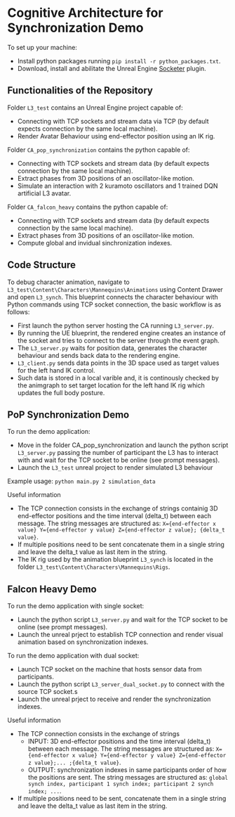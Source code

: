 # Cognitive Architecture for Synchronization Demo 

To set up your machine:
- Install python packages running `pip install -r python_packages.txt`.
- Download, install and abilitate the Unreal Engine [Socketer](https://github.com/How2Compute/Socketer) plugin.

## Functionalities of the Repository  
Folder `L3_test` contains an Unreal Engine project capable of:
- Connecting with TCP sockets and stream data via TCP (by default expects connection by the same local machine).
- Render Avatar Behaviour using end-effector position using an IK rig.

Folder `CA_pop_synchronization` contains the python capable of:
- Connecting with TCP sockets and stream data (by default expects connection by the same local machine).
- Extract phases from 3D positions of an oscillator-like motion.
- Simulate an interaction with 2 kuramoto oscillators and 1 trained DQN artificial L3 avatar.

Folder `CA_falcon_heavy` contains the python capable of:
- Connecting with TCP sockets and stream data (by default expects connection by the same local machine).
- Extract phases from 3D positions of an oscillator-like motion.
- Compute global and invidual sinchronization indexes.

## Code Structure 
To debug character animation, navigate to `L3_test\Content\Characters\Mannequins\Animations` using Content Drawer and open `L3_synch`.
This blueprint connects the character behaviour with Python commands using TCP socket connection, the basic workflow is as follows:
- First launch the python server hosting the CA running `L3_server.py`.
- By running the UE blueprint, the rendered engine creates an instance of the socket and tries to connect to the server through the event graph.
- The `L3_server.py` waits for position data, generates the character behaviour and sends back data to the rendering engine.
- `L3_client.py` sends data points in the 3D space used as target values for the left hand IK control.
- Such data is stored in a local varible and, it is continously checked by the animgraph to set target location for the left hand IK rig which updates the full body posture.

## PoP Synchronization Demo
To run the demo application:
- Move in the folder CA_pop_synchronization and launch the python script `L3_server.py` passing the number of participant the L3 has to interact with and wait for the TCP socket to be online (see prompt messages).
- Launch the  `L3_test` unreal project to render simulated L3 behaviour

Example usage:
`python main.py 2 simulation_data`

Useful information
- The TCP connection consists in the exchange of strings containig 3D end-effector positions and the time interval (delta_t) between each message. The string messages are structured as: `X={end-effector x value} Y={end-effector y value} Z={end-effector z value}; {delta_t value}`.
- If multiple positions need to be sent concatenate them in a single string and leave the delta_t value as last item in the string.
- The IK rig used by the animation blueprint `L3_synch` is located in the folder `L3_test\Content\Characters\Mannequins\Rigs`.

## Falcon Heavy Demo
To run the demo application with single socket:
- Launch the python script `L3_server.py` and wait for the TCP socket to be online (see prompt messages).
- Launch the unreal prject to establish TCP connection and render visual animation based on synchronization indexes.

To run the demo application with dual socket:
- Launch TCP socket on the machine that hosts sensor data from participants.
- Launch the python script `L3_server_dual_socket.py` to connect with the source TCP socket.s
- Launch the unreal prject to receive and render the synchronization indexes.

Useful information
- The TCP connection consists in the exchange of strings
  - INPUT: 3D end-effector positions and the time interval (delta_t) between each message. The string messages are structured as: `X={end-effector x value} Y={end-effector y value} Z={end-effector z value};... ;{delta_t value}`.
  - OUTPUT: synchronization indexes in same participants order of how the positions are sent. The string messages are structured as: `global synch index, participant 1 synch index; participant 2 synch index; ...`.
- If multiple positions need to be sent, concatenate them in a single string and leave the delta_t value as last item in the string. 
